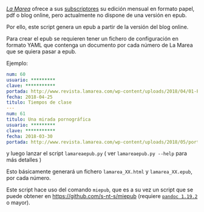 *[La Marea](http://www.lamarea.com/)* ofrece a sus [subscriptores](http://www.lamarea.com/kiosco/#!/D011-La-Marea-n%C2%BA-47/p/80130070/category=5355224) su edición mensual en formato papel, pdf o blog online, pero actualmente no dispone de una versión en epub.

Por ello, este script genera un epub a partir de la versión del blog online.

Para crear el epub se requieren tener un fichero de configuración en formato YAML
que contenga un documento por cada número de La Marea que se quiera pasar a epub.

Ejemplo:

```yaml
num: 60
usuario: *********
clave: ***********
portada: http://www.revista.lamarea.com/wp-content/uploads/2018/04/01-Portada-LM60-1.jpg
fecha: 2018-04-25
titulo: Tiempos de clase
---
num: 61
titulo: Una mirada pornográfica
usuario: *********
clave: ***********
fecha: 2018-03-30
portada: http://www.revista.lamarea.com/wp-content/uploads/2018/05/portada-1.jpg
```

y luego lanzar el script `lamareaepub.py` ( ver `lamareaepub.py --help` para más detalles )

Esto básicamente generará un fichero `lamarea_XX.html` y `lamarea_XX.epub`, por cada número.

Este script hace uso del comando `miepub`, que es a su vez un script que se puede obtener en https://github.com/s-nt-s/miepub (requiere [`pandoc 1.19.2`](https://github.com/jgm/pandoc/releases) o mayor).

